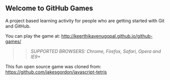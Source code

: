 ## Welcome to GitHub Games

A project based learning activity for people who are getting started with Git and GitHub.

You can play the game at: http://keerthikavenugopal.github.io/github-games/

>> _*SUPPORTED BROWSERS*: Chrome, Firefox, Safari, Opera and IE9+_

This fun open source game was cloned from: https://github.com/jakesgordon/javascript-tetris

